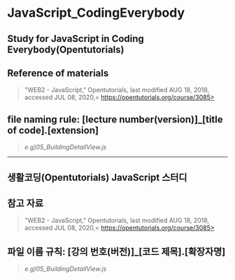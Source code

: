 # JavaScript_CodingEverybody
## Study for JavaScript in Coding Everybody(Opentutorials)   

## Reference of materials
>"WEB2 - JavaScript," Opentutorials, last modified AUG 18, 2018, accessed JUL 08, 2020,< https://opentutorials.org/course/3085>
   
## file naming rule: [lecture number(version)]_[title of code].[extension]
>_e.g)05_BuildingDetailView.js_
   
***
## 생활코딩(Opentutorials) JavaScript 스터디
   
## 참고 자료
>"WEB2 - JavaScript," Opentutorials, last modified AUG 18, 2018, accessed JUL 08, 2020,< https://opentutorials.org/course/3085>
   
## 파일 이름 규칙: [강의 번호(버전)]_[코드 제목].[확장자명]
>_e.g)05_BuildingDetailView.js_

